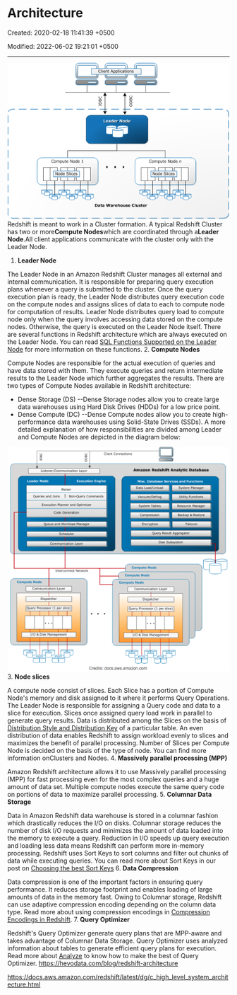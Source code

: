 # Architecture

Created: 2020-02-18 11:41:39 +0500

Modified: 2022-06-02 19:21:01 +0500

---

![image](media/AWS-Redshift_Architecture-image1.png)
Redshift is meant to work in a Cluster formation. A typical Redshift Cluster has two or more**Compute Nodes**which are coordinated through a**Leader Node**.All client applications communicate with the cluster only with the Leader Node.

1. **Leader Node**

The Leader Node in an Amazon Redshift Cluster manages all external and internal communication. It is responsible for preparing query execution plans whenever a query is submitted to the cluster. Once the query execution plan is ready, the Leader Node distributes query execution code on the compute nodes and assigns slices of data to each to compute node for computation of results.
Leader Node distributes query load to compute node only when the query involves accessing data stored on the compute nodes. Otherwise, the query is executed on the Leader Node itself. There are several functions in Redshift architecture which are always executed on the Leader Node. You can read [SQL Functions Supported on the Leader Node](http://docs.aws.amazon.com/redshift/latest/dg/c_sql-functions-leader-node.html) for more information on these functions.
2.  **Compute Nodes**

Compute Nodes are responsible for the actual execution of queries and have data stored with them. They execute queries and return intermediate results to the Leader Node which further aggregates the results.
There are two types of Compute Nodes available in Redshift architecture:

- Dense Storage (DS) --Dense Storage nodes allow you to create large data warehouses using Hard Disk Drives (HDDs) for a low price point.
- Dense Compute (DC) --Dense Compute nodes allow you to create high-performance data warehouses using Solid-State Drives (SSDs).
A more detailed explanation of how responsibilities are divided among Leader and Compute Nodes are depicted in the diagram below:

![image](media/AWS-Redshift_Architecture-image2.png)
3.  **Node slices**

A compute node consist of slices. Each Slice has a portion of Compute Node's memory and disk assigned to it where it performs Query Operations. The Leader Node is responsible for assigning a Query code and data to a slice for execution. Slices once assigned query load work in parallel to generate query results.
Data is distributed among the Slices on the basis of [Distribution Style and Distribution Key](https://hevodata.com/blog/redshift-distribution-keys/) of a particular table. An even distribution of data enables Redshift to assign workload evenly to slices and maximizes the benefit of parallel processing.
Number of Slices per Compute Node is decided on the basis of the type of node. You can find more information onClusters and Nodes.
4.  **Massively parallel processing (MPP)**

Amazon Redshift architecture allows it to use Massively parallel processing (MPP) for fast processing even for the most complex queries and a huge amount of data set. Multiple compute nodes execute the same query code on portions of data to maximize parallel processing.
5.  **Columnar Data Storage**

Data in Amazon Redshift data warehouse is stored in a columnar fashion which drastically reduces the I/O on disks. Columnar storage reduces the number of disk I/O requests and minimizes the amount of data loaded into the memory to execute a query. Reduction in I/O speeds up query execution and loading less data means Redshift can perform more in-memory processing.
Redshift uses Sort Keys to sort columns and filter out chunks of data while executing queries. You can read more about Sort Keys in our post on [Choosing the best Sort Keys](https://hevodata.com/blog/redshift-sort-keys-choosing-best-sort-style/)
6.  **Data Compression**

Data compression is one of the important factors in ensuring query performance. It reduces storage footprint and enables loading of large amounts of data in the memory fast. Owing to Columnar storage, Redshift can use adaptive compression encoding depending on the column data type. Read more about using compression encodings in [Compression Encodings in Redshift](http://docs.aws.amazon.com/redshift/latest/dg/c_Compression_encodings.html).
7.  **Query Optimizer**

Redshift's Query Optimizer generate query plans that are MPP-aware and takes advantage of Columnar Data Storage. Query Optimizer uses analyzed information about tables to generate efficient query plans for execution. Read more about [Analyze](https://hevodata.com/blog/redshift-vacuum-and-analyze/) to know how to make the best of Query Optimizer.
<https://hevodata.com/blog/redshift-architecture>

<https://docs.aws.amazon.com/redshift/latest/dg/c_high_level_system_architecture.html>
